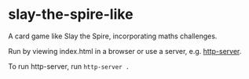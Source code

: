 # slay-the-spire-like
A card game like Slay the Spire, incorporating maths challenges.

Run by viewing index.html in a browser or use a server, e.g. [http-server](https://www.npmjs.com/package/http-server).

To run http-server, run `http-server .`
